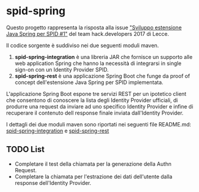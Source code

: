 # spid-spring

Questo progetto rappresenta la risposta alla issue ["Sviluppo estensione Java Spring per SPID #1"](https://github.com/italia/spid-spring/issues/1) del team hack.developers 2017 di Lecce.

Il codice sorgente è suddiviso nei due seguenti moduli maven.
1. **spid-spring-integration** è una libreria JAR che fornisce un supporto alle web application Spring che hanno la necessità di integrarsi in single sign-on con un Identity Provider SPID.
2. **spid-spring-rest** è una applicazione Spring Boot che funge da proof of concept dell'estensione Java Spring per SPID implementata.

L'applicazione Spring Boot espone tre servizi REST per un ipotetico client che consentono di conoscere la lista degli Identity Provider ufficiali, di produrre una request da inviare ad uno specifico Identity Provider e infine di recuperare il contenuto dell response finale inviata dall'Identity Provider.

I dettagli dei due moduli maven sono riportati nei seguenti file README.md: [spid-spring-integration](https://github.com/lucastle/spid-spring/blob/master/spid-spring-integration/README.md) e [spid-spring-rest](https://github.com/lucastle/spid-spring/blob/master/spid-spring-rest/README.md)

## TODO List
- Completare il test della chiamata per la generazione della Authn Request.
- Completare la chiamata per l'estrazione dei dati dell'utente dalla response dell'Identity Provider.
